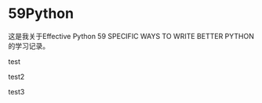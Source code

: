 # 59Python

这是我关于Effective Python 59 SPECIFIC WAYS TO WRITE BETTER PYTHON的学习记录。

test

test2

test3
